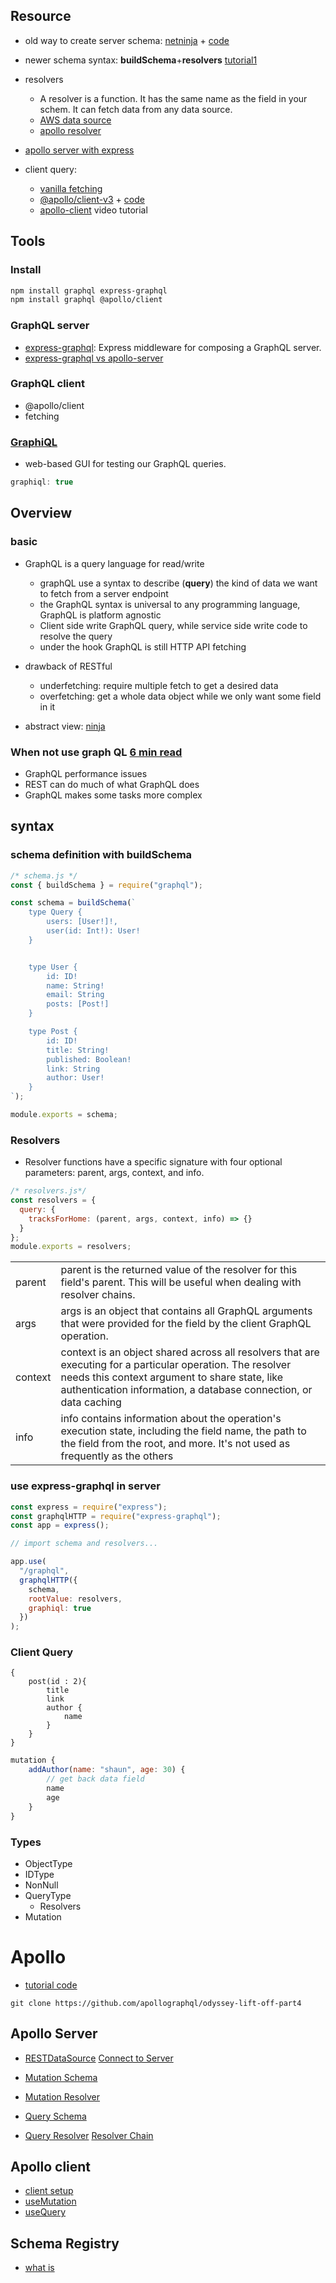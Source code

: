 ## Resource
- old way to create server schema: [netninja](https://www.youtube.com/watch?v=5RGEODLhjhY&list=PL4cUxeGkcC9iK6Qhn-QLcXCXPQUov1U7f) + [code](https://github.com/iamshaunjp/graphql-playlist)
- newer schema syntax: **buildSchema**+**resolvers** [tutorial1](https://circleci.com/blog/introduction-to-graphql/?utm_source=google&utm_medium=sem&utm_campaign=sem-google-dg--uscan-en-dsa-maxConv-auth-nb&utm_term=g_-_c__dsa_&utm_content=&gclid=CjwKCAiA76-dBhByEiwAA0_s9Y3NEmzOXJnOOWPsalhtnjLKXW_tNAvsroYeG6HBLk5lgkflXAp26BoC9wUQAvD_BwE) 
- resolvers 
  - A resolver is a function. It has the same name as the field in your schem. It can fetch data from any data source.
  - [AWS data source](https://aws.amazon.com/graphql/resolvers/#:~:text=A%20GraphQL%20resolver%20is%20a,data%20sources%20and%20micro%2Dservices.) 
  - [apollo resolver](https://www.apollographql.com/tutorials/lift-off-part2/journey-of-a-graphql-query)
- [apollo server with express](https://www.apollographql.com/docs/apollo-server/api/express-middleware/)

- client query: 
  - [vanilla fetching](https://graphql.org/graphql-js/graphql-clients/)
  - [@apollo/client-v3](https://www.apollographql.com/tutorials/lift-off-part1/apollo-client-setup) + [code](https://github.com/apollographql/odyssey-lift-off-part1)
  - [apollo-client](https://www.youtube.com/watch?v=gAbIQx26wSI) video tutorial

## Tools
### Install
```bash
npm install graphql express-graphql 
npm install graphql @apollo/client
```
### GraphQL server
- [express-graphql](https://www.npmjs.com/package/express-graphql): Express middleware for composing a GraphQL server.
- [express-graphql vs apollo-server]([apollo](https://stackoverflow.com/questions/58593497/what-is-the-difference-between-apollo-server-and-express-graphql#:~:text=express%2Dgraphql%20contains%20code%20for,Server%20is%20built%20with%20TypeScript.)) 
### GraphQL client
- @apollo/client
- fetching
### [GraphiQL](https://github.com/graphql/graphiql)
- web-based GUI for testing our GraphQL queries.
```js
graphiql: true
```

## Overview
### basic
- GraphQL is a query language for read/write
    - graphQL use a syntax to describe (**query**) the kind of data we want to fetch from a server endpoint
    - the GraphQL syntax is universal to any programming language, GraphQL is platform agnostic
    - Client side write GraphQL query, while service side write code to resolve the query
    - under the hook GraphQL is still HTTP API fetching
- drawback of RESTful
    - underfetching: require multiple fetch to get a desired data
    - overfetching: get a whole data object while we only want some field in it

- abstract view: [ninja](https://www.youtube.com/watch?v=bUD6ERbcXrQ&list=PL4cUxeGkcC9iK6Qhn-QLcXCXPQUov1U7f&index=2)

### When not use graph QL [6 min read](https://blog.logrocket.com/graphql-vs-rest-api-why-you-shouldnt-use-graphql/)
- GraphQL performance issues
- REST can do much of what GraphQL does
- GraphQL makes some tasks more complex

## syntax
### schema definition with buildSchema
```js
/* schema.js */
const { buildSchema } = require("graphql");

const schema = buildSchema(`
    type Query {
        users: [User!]!,
        user(id: Int!): User!
    }


    type User {
        id: ID!
        name: String!
        email: String
        posts: [Post!]
    }

    type Post {
        id: ID!
        title: String!
        published: Boolean!
        link: String
        author: User!
    }
`);

module.exports = schema;
```
### Resolvers
- Resolver functions have a specific signature with four optional parameters: parent, args, context, and info.
```js
/* resolvers.js*/
const resolvers = {
  query: {
    tracksForHome: (parent, args, context, info) => {}
  }
};
module.exports = resolvers;
```
|||
|-|-|
|parent|parent is the returned value of the resolver for this field's parent. This will be useful when dealing with resolver chains.|
|args|args is an object that contains all GraphQL arguments that were provided for the field by the client GraphQL operation. |
|context|context is an object shared across all resolvers that are executing for a particular operation. The resolver needs this context argument to share state, like authentication information, a database connection, or data caching|
|info|info contains information about the operation's execution state, including the field name, the path to the field from the root, and more. It's not used as frequently as the others|


### use express-graphql in server
```js
const express = require("express");
const graphqlHTTP = require("express-graphql");
const app = express();

// import schema and resolvers...

app.use(
  "/graphql",
  graphqlHTTP({
    schema,
    rootValue: resolvers,
    graphiql: true
  })
);
```
### Client Query
```
{
	post(id : 2){
		title
		link
		author {
			name
		}
	}
}
```
```js
mutation {
    addAuthor(name: "shaun", age: 30) { 
        // get back data field 
        name 
        age
    }
}
```
### Types
- ObjectType
- IDType
- NonNull
- QueryType
  - Resolvers
- Mutation
# Apollo
- [tutorial code](https://github.com/apollographql/odyssey-lift-off-part4)
```
git clone https://github.com/apollographql/odyssey-lift-off-part4
```
## Apollo Server
- [RESTDataSource](https://www.apollographql.com/tutorials/lift-off-part2/implementing-our-restdatasource) [Connect to Server](https://www.apollographql.com/tutorials/lift-off-part2/connecting-the-dots-in-server-land)
- [Mutation Schema](https://www.apollographql.com/tutorials/lift-off-part4/adding-a-mutation-to-our-schema)
- [Mutation Resolver](https://www.apollographql.com/tutorials/lift-off-part4/resolving-a-mutation-with-errors)

- [Query Schema](https://www.apollographql.com/tutorials/lift-off-part3/graphql-arguments)
- [Query Resolver](https://www.apollographql.com/tutorials/lift-off-part2/implementing-query-resolvers) [Resolver Chain](https://www.apollographql.com/tutorials/lift-off-part3/resolver-chains)

## Apollo client
- [client setup](https://www.apollographql.com/tutorials/lift-off-part1/apollo-client-setup)
- [useMutation](https://www.apollographql.com/tutorials/lift-off-part4/the-usemutation-hook)
- [useQuery](https://www.apollographql.com/tutorials/lift-off-part3/the-usequery-hook---with-variables)

## Schema Registry
- [what is](https://www.apollographql.com/tutorials/lift-off-part5/what-is-the-schema-registry)